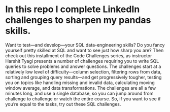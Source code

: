 # In this repo I complete LinkedIn challenges to sharpen my pandas skills.
Want to test—and develop—your SQL data-engineering skills? Do you fancy yourself pretty skilled at SQL and want to see just how sharp you are? Then check out this installment of the Code Challenges series, as instructor Harshit Tyagi presents a number of challenges requiring you to write SQL queries to solve problems and answer questions. The challenges start at a relatively low level of difficulty—column selection, filtering rows from data, sorting and grouping query results—and get progressively tougher, testing you on topics like handling missing and invalid data, calculating moving window average, and data transformations. The challenges are all a few minutes long, and use a single database, so you can jump around from challenge to challenge or watch the entire course. So, if you want to see if you’re equal to the tasks, try out these SQL challenges.
